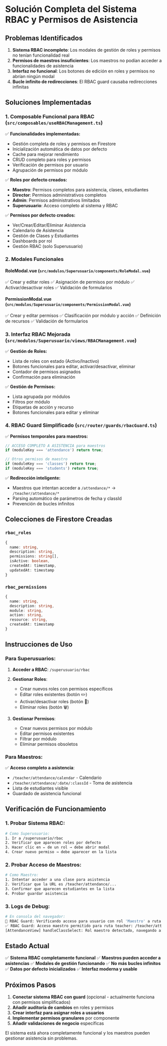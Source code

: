 # Solución Completa del Sistema RBAC y Permisos de Asistencia

## Problemas Identificados

1. **Sistema RBAC incompleto**: Los modales de gestión de roles y permisos no tenían funcionalidad real
2. **Permisos de maestros insuficientes**: Los maestros no podían acceder a funcionalidades de asistencia
3. **Interfaz no funcional**: Los botones de edición en roles y permisos no abrían ningún modal
4. **Bucle infinito de redirecciones**: El RBAC guard causaba redirecciones infinitas

## Soluciones Implementadas

### 1. **Composable Funcional para RBAC** (`src/composables/useRBACManagement.ts`)

✅ **Funcionalidades implementadas:**
- Gestión completa de roles y permisos en Firestore
- Inicialización automática de datos por defecto
- Cache para mejorar rendimiento
- CRUD completo para roles y permisos
- Verificación de permisos por usuario
- Agrupación de permisos por módulo

✅ **Roles por defecto creados:**
- **Maestro**: Permisos completos para asistencia, clases, estudiantes
- **Director**: Permisos administrativos completos
- **Admin**: Permisos administrativos limitados
- **Superusuario**: Acceso completo al sistema y RBAC

✅ **Permisos por defecto creados:**
- Ver/Crear/Editar/Eliminar Asistencia
- Calendario de Asistencia
- Gestión de Clases y Estudiantes
- Dashboards por rol
- Gestión RBAC (solo Superusuario)

### 2. **Modales Funcionales** 

#### **RoleModal.vue** (`src/modulos/Superusuario/components/RoleModal.vue`)
✅ Crear y editar roles
✅ Asignación de permisos por módulo
✅ Activar/desactivar roles
✅ Validación de formularios

#### **PermissionModal.vue** (`src/modulos/Superusuario/components/PermissionModal.vue`)
✅ Crear y editar permisos
✅ Clasificación por módulo y acción
✅ Definición de recursos
✅ Validación de formularios

### 3. **Interfaz RBAC Mejorada** (`src/modulos/Superusuario/views/RBACManagement.vue`)

✅ **Gestión de Roles:**
- Lista de roles con estado (Activo/Inactivo)
- Botones funcionales para editar, activar/desactivar, eliminar
- Contador de permisos asignados
- Confirmación para eliminación

✅ **Gestión de Permisos:**
- Lista agrupada por módulos
- Filtros por módulo
- Etiquetas de acción y recurso
- Botones funcionales para editar y eliminar

### 4. **RBAC Guard Simplificado** (`src/router/guards/rbacGuard.ts`)

✅ **Permisos temporales para maestros:**
```typescript
// ACCESO COMPLETO A ASISTENCIA para maestros
if (moduleKey === 'attendance') return true;

// Otros permisos de maestro
if (moduleKey === 'classes') return true;
if (moduleKey === 'students') return true;
```

✅ **Redirección inteligente:**
- Maestros que intentan acceder a `/attendance/*` → `/teacher/attendance/*`
- Parsing automático de parámetros de fecha y classId
- Prevención de bucles infinitos

## Colecciones de Firestore Creadas

### `rbac_roles`
```typescript
{
  name: string,
  description: string,
  permissions: string[],
  isActive: boolean,
  createdAt: timestamp,
  updatedAt: timestamp
}
```

### `rbac_permissions`
```typescript
{
  name: string,
  description: string,
  module: string,
  action: string,
  resource: string,
  createdAt: timestamp
}
```

## Instrucciones de Uso

### Para Superusuarios:

1. **Acceder a RBAC**: `/superusuario/rbac`
2. **Gestionar Roles**:
   - Crear nuevos roles con permisos específicos
   - Editar roles existentes (botón ✏️)
   - Activar/desactivar roles (botón 🔌)
   - Eliminar roles (botón 🗑️)

3. **Gestionar Permisos**:
   - Crear nuevos permisos por módulo
   - Editar permisos existentes
   - Filtrar por módulo
   - Eliminar permisos obsoletos

### Para Maestros:

✅ **Acceso completo a asistencia**:
- `/teacher/attendance/calendar` - Calendario
- `/teacher/attendance/:date/:classId` - Toma de asistencia
- Lista de estudiantes visible
- Guardado de asistencia funcional

## Verificación de Funcionamiento

### 1. **Probar Sistema RBAC**:
```bash
# Como Superusuario:
1. Ir a /superusuario/rbac
2. Verificar que aparecen roles por defecto
3. Hacer clic en ✏️ de un rol → debe abrir modal
4. Crear nuevo permiso → debe aparecer en la lista
```

### 2. **Probar Acceso de Maestros**:
```bash
# Como Maestro:
1. Intentar acceder a una clase para asistencia
2. Verificar que la URL es /teacher/attendance/...
3. Confirmar que aparecen estudiantes en la lista
4. Probar guardar asistencia
```

### 3. **Logs de Debug**:
```bash
# En consola del navegador:
👤 RBAC Guard: Verificando acceso para usuario con rol 'Maestro' a ruta '/teacher/attendance/...'
✅ RBAC Guard: Acceso maestro permitido para ruta teacher: /teacher/attendance/...
[AttendanceView] handleClassSelect: Rol maestro detectado, navegando a: /teacher/attendance/...
```

## Estado Actual

✅ **Sistema RBAC completamente funcional**
✅ **Maestros pueden acceder a asistencias**
✅ **Modales de gestión funcionando**
✅ **No más bucles infinitos**
✅ **Datos por defecto inicializados**
✅ **Interfaz moderna y usable**

## Próximos Pasos

1. **Conectar sistema RBAC con guard** (opcional - actualmente funciona con permisos simplificados)
2. **Añadir auditoría de cambios** en roles y permisos
3. **Crear interfaz para asignar roles a usuarios**
4. **Implementar permisos granulares** por componente
5. **Añadir validaciones de negocio** específicas

El sistema está ahora completamente funcional y los maestros pueden gestionar asistencia sin problemas.
